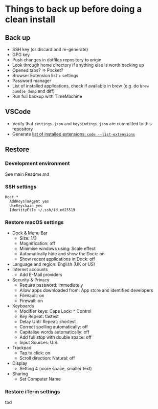 # Things to back up before doing a clean install

## Back up

* SSH key (or discard and re-generate)
* GPG key
* Push changes in dotfiles repository to origin
* Look through home directory if anything else is worth backing up
* Opened tabs? => Pocket?
* Browser Extension list + settings
* Password manager
* List of installed applications, check if available in brew (e.g. do `brew bundle dump` and diff)
* Run full backup with TimeMachine

## VSCode

* Verify that `settings.json` and `keybindings.json` are committed to this repository
* Generate [list of installed extensions: `code --list-extensions`](https://superuser.com/a/1452176)

## Restore

### Development environment

See main Readme.md

### SSH settings

```ssh
Host *
  AddKeysToAgent yes
  UseKeychain yes
  IdentityFile ~/.ssh/id_ed25519
```

### Restore macOS settings

* Dock & Menu Bar
  * Size: 1/3
  * Magnification: off
  * Minimise windows using: Scale effect
  * Automatically hide and show the Dock: on
  * Show recent applications in Dock: off
* Language and region: English (UK or US)
* Internet accounts
  * Add E-Mail providers
* Security & Privacy
  * Require password: immediately
  * Allow apps downloaded from: App store and identified developers
  * FileVault: on
  * Firewall: on
* Keyboards
  * Modifier keys: Caps Lock: ^ Control
  * Key Repeat: fastest
  * Delay Until Repeat: shortest
  * Correct spelling automatically: off
  * Capitalise words automatically: off
  * Add full stop with double space: off
  * Input Sources: U.S.
* Trackpad
  * Tap to click: on
  * Scroll direction: Natural: off
* Display
  * Setting 4 (more space, smaller text)
* Sharing
  * Set Computer Name


### Restore iTerm settings

tbd
